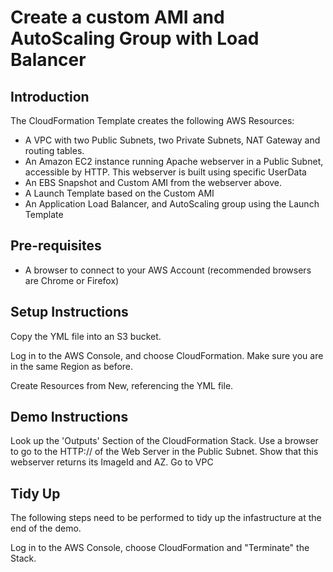 # Create a custom AMI and AutoScaling Group with Load Balancer

## Introduction ##
The CloudFormation Template creates the following AWS Resources:
- A VPC with two Public Subnets, two Private Subnets, NAT Gateway and routing tables.
- An Amazon EC2 instance running Apache webserver in a Public Subnet, accessible by HTTP. This webserver is built using specific UserData
- An EBS Snapshot and Custom AMI from the webserver above.
- A Launch Template based on the Custom AMI
- An Application Load Balancer, and AutoScaling group using the Launch Template


## Pre-requisites ##
- A browser to connect to your AWS Account (recommended browsers are Chrome or Firefox)


## Setup Instructions ##
Copy the YML file into an S3 bucket. 

Log in to the AWS Console, and choose CloudFormation. Make sure you are in the same Region as before.

Create Resources from New, referencing the YML file.


## Demo Instructions ##
Look up the 'Outputs' Section of the CloudFormation Stack.
Use a browser to go to the HTTP:// of the Web Server in the Public Subnet. Show that this webserver returns its ImageId and AZ.
Go to VPC 


## Tidy Up ##
The following steps need to be performed to tidy up the infastructure at the end of the demo.

Log in to the AWS Console, choose CloudFormation and "Terminate" the Stack.
